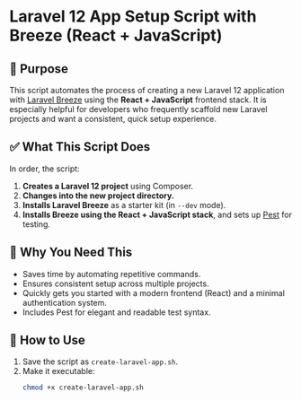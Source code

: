 # Laravel 12 App Setup Script with Breeze (React + JavaScript)

## 📌 Purpose

This script automates the process of creating a new Laravel 12 application with [Laravel Breeze](https://laravel.com/docs/12.x/starter-kits#laravel-breeze) using the **React + JavaScript** frontend stack. It is especially helpful for developers who frequently scaffold new Laravel projects and want a consistent, quick setup experience.

## ✅ What This Script Does

In order, the script:

1. **Creates a Laravel 12 project** using Composer.
2. **Changes into the new project directory.**
3. **Installs Laravel Breeze** as a starter kit (in `--dev` mode).
4. **Installs Breeze using the React + JavaScript stack**, and sets up [Pest](https://pestphp.com) for testing.

## 🚀 Why You Need This

- Saves time by automating repetitive commands.
- Ensures consistent setup across multiple projects.
- Quickly gets you started with a modern frontend (React) and a minimal authentication system.
- Includes Pest for elegant and readable test syntax.

## 📂 How to Use

1. Save the script as `create-laravel-app.sh`.
2. Make it executable:
   ```bash
   chmod +x create-laravel-app.sh

